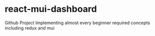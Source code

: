 # react-mui-dashboard
Github Project Implementing almost every beginner required concepts including redux and mui
